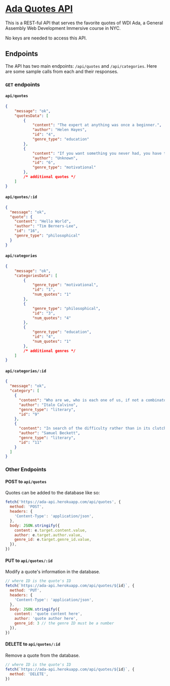 # [Ada Quotes API](http://ada-api.herokuapp.com/)

This is a REST-ful API that serves the favorite quotes of WDI Ada, a General Assembly Web Development Immersive course in NYC.

No keys are needed to access this API.

## Endpoints

The API has two main endpoints: `/api/quotes` and `/api/categories`. Here are some sample calls from each and their responses.

### `GET` endpoints

#### `api/quotes`

```json
{
    "message": "ok",
    "quotesData": [
        {
            "content": "The expert at anything was once a beginner.",
            "author": "Helen Hayes",
            "id": "4",
            "genre_type": "education"
        },
        {
            "content": "If you want something you never had, you have to do something you've never done!",
            "author": "Unknown",
            "id": "6",
            "genre_type": "motivational"
        },
        /* additional quotes */
    ]
}
```

#### `api/quotes/:id`

```json
{
  "message": "ok",
  "quote": {
    "content": "Hello World",
    "author": "Tim Berners-Lee",
    "id": "16",
    "genre_type": "philosophical"
  }
}
```

#### `api/categories`

```json
{
    "message": "ok",
    "categoriesData": [
        {
            "genre_type": "motivational",
            "id": "1",
            "num_quotes": "1"
        },
        {
            "genre_type": "philosophical",
            "id": "3",
            "num_quotes": "4"
        },
        {
            "genre_type": "education",
            "id": "4",
            "num_quotes": "1"
        },
        /* additional genres */
    ]
}
```

#### `api/categories/:id`

```json
{
  "message": "ok",
  "category": [
    {
      "content": "Who are we, who is each one of us, if not a combinatoria of experiences, information, books we have read, things imagined?",
      "author": "Italo Calvino",
      "genre_type": "literary",
      "id": "9"
    },
    {
      "content": "In search of the difficulty rather than in its clutch. The disquiet of him who lacks an adversary.",
      "author": "Samuel Beckett",
      "genre_type": "literary",
      "id": "11"
    }
  ]
}
```

### Other Endpoints

#### POST to `api/quotes`

Quotes can be added to the database like so:

```js
fetch('https://ada-api.herokuapp.com/api/quotes', {
  method: 'POST',
  headers: {
    'Content-Type': 'application/json',
  },
  body: JSON.stringify({
    content: e.target.content.value,
    author: e.target.author.value,
    genre_id: e.target.genre_id.value,
  }),
})
```

#### PUT to `api/quotes/:id`

Modify a quote's information in the database.

```js
// where ID is the quote's ID
fetch(`https://ada-api.herokuapp.com/api/quotes/${id}`, {
  method: 'PUT',
  headers: {
    'Content-Type': 'application/json',
  },
  body: JSON.stringify({
    content: 'quote content here',
    author: 'quote author here',
    genre_id: 3 // the genre ID must be a number
  }),
})
```

#### DELETE to `api/quotes/:id`

Remove a quote from the database.

```js
// where ID is the quote's ID
fetch(`https://ada-api.herokuapp.com/api/quotes/${id}`, {
  method: 'DELETE',
})
```